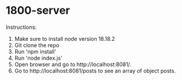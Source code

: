 # 1800-server

Instructions:
1. Make sure to install node version 18.18.2
2. Git clone the repo
3. Run 'npm install'
4. Run 'node index.js'
5. Open browser and go to http://localhost:8081/.
6. Go to http://localhost:8081/posts to see an array of object posts.
